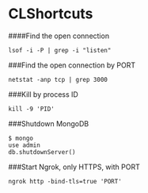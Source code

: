 # CLShortcuts

####Find the open connection
```Shell
lsof -i -P | grep -i "listen"
```

###Find the open connection by PORT
```Shell
netstat -anp tcp | grep 3000
```

###Kill by process ID
```Shell
kill -9 'PID'
```

###Shutdown MongoDB
```Shell
$ mongo
use admin
db.shutdownServer()
```

###Start Ngrok, only HTTPS, with PORT 
```Shell
ngrok http -bind-tls=true 'PORT'
```
